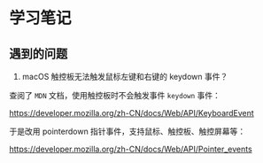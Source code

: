# 学习笔记

## 遇到的问题

1. macOS 触控板无法触发鼠标左键和右键的 keydown 事件？

查阅了 `MDN` 文档，使用触控板时不会触发事件 `keydown` 事件：

https://developer.mozilla.org/zh-CN/docs/Web/API/KeyboardEvent

于是改用 pointerdown 指针事件，支持鼠标、触控板、触控屏幕等：

https://developer.mozilla.org/zh-CN/docs/Web/API/Pointer_events

